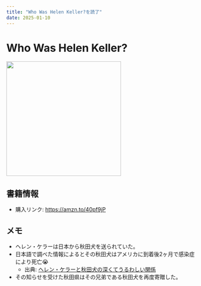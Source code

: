 ```yaml
---
title: "Who Was Helen Keller?を読了"
date: 2025-01-10
---
```

# Who Was Helen Keller?
[<img src="https://m.media-amazon.com/images/I/91vJ8F-5VWL._SL1500_.jpg" width="300">](https://amzn.to/40pf9jP)
## 書籍情報
- 購入リンク: <https://amzn.to/40pf9jP>
## メモ
- ヘレン・ケラーは日本から秋田犬を送られていた。
- 日本語で調べた情報によるとその秋田犬はアメリカに到着後2ヶ月で感染症により死亡😭
	- 出典: [ヘレン・ケラーと秋田犬の深くてうるわしい関係](https://akitainu-news.com/archives/935)
- その知らせを受けた秋田県はその兄弟である秋田犬を再度寄贈した。